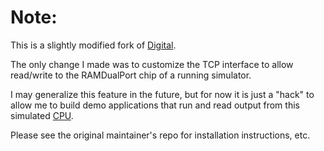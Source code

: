 # Note: #
This is a slightly modified fork of [Digital](https://github.com/hneemann/Digital?tab=readme-ov-file). 

The only change I made was to customize the TCP interface to allow read/write to the RAMDualPort chip of a running simulator. 

I may generalize this feature in the future, but for now it is just a "hack" to allow me to build demo applications that run and read output from this simulated [CPU](https://github.com/rtfmtom/CPU).

Please see the original maintainer's repo for installation instructions, etc. 
